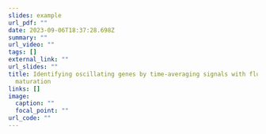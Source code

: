```yaml
---
slides: example
url_pdf: ""
date: 2023-09-06T18:37:28.698Z
summary: ""
url_video: ""
tags: []
external_link: ""
url_slides: ""
title: Identifying oscillating genes by time-averaging signals with fluorescent
  maturation
links: []
image:
  caption: ""
  focal_point: ""
url_code: ""
---
```

